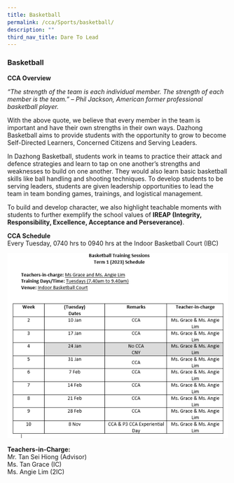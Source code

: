 ```yaml
---
title: Basketball
permalink: /cca/Sports/basketball/
description: ""
third_nav_title: Dare To Lead
---
```

### Basketball

**CCA Overview**

*“The strength of the team is each individual member. The strength of each member is the team.” – Phil Jackson, American former professional basketball player.*

With the above quote, we believe that every member in the team is important and have their own strengths in their own ways. Dazhong Basketball aims to provide students with the opportunity to grow to become Self-Directed Learners, Concerned Citizens and Serving Leaders. 

In Dazhong Basketball, students work in teams to practice their attack and defence strategies and learn to tap on one another’s strengths and weaknesses to build on one another. They would also learn basic basketball skills like ball handling and shooting techniques. To develop students to be serving leaders, students are given leadership opportunities to lead the team in team bonding games, trainings, and logistical management. 

To build and develop character, we also highlight teachable moments with students to further exemplify the school values of **IREAP (Integrity, Responsibility, Excellence, Acceptance and Perseverance)**.

**CCA Schedule**<br>
Every Tuesday, 0740 hrs to 0940 hrs at the Indoor Basketball Court (IBC)

![](/images/Basketball%2001.png)


**Teachers-in-Charge:**<br>
Mr. Tan Sei Hiong (Advisor)<br>
Ms. Tan Grace (IC)<br>
Ms. Angie Lim (2IC)<br>